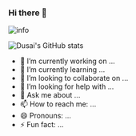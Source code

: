 ### Hi there 👋

![info](C:\work\code\pc\Mikaelemmmm\info.png)

![Dusai's GitHub stats](https://github-readme-stats.vercel.app/api?username=Mikaelemmmm&show_icons=true&theme=radical&count_private=true)



- 🔭 I’m currently working on ...
- 🌱 I’m currently learning ...
- 👯 I’m looking to collaborate on ...
- 🤔 I’m looking for help with ...
- 💬 Ask me about ...
- 📫 How to reach me: ...
- 😄 Pronouns: ...
- ⚡ Fun fact: ...
